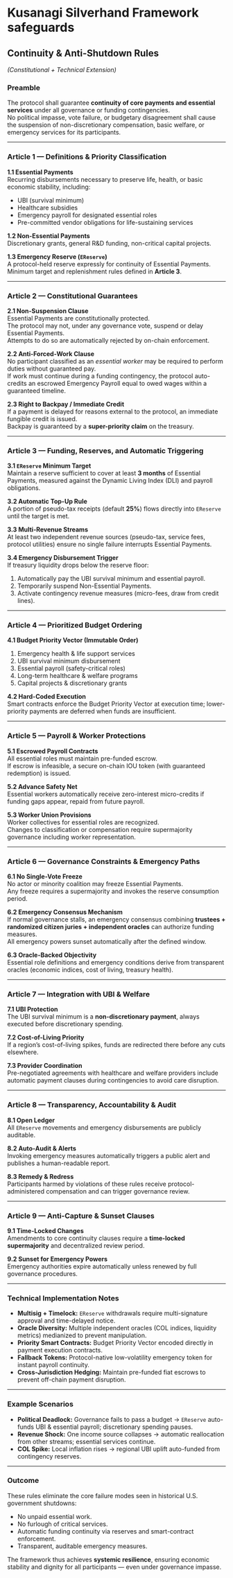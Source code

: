 # Kusanagi Silverhand Framework  safeguards
## Continuity & Anti-Shutdown Rules  
*(Constitutional + Technical Extension)*

### Preamble
The protocol shall guarantee **continuity of core payments and essential services** under all governance or funding contingencies.  
No political impasse, vote failure, or budgetary disagreement shall cause the suspension of non-discretionary compensation, basic welfare, or emergency services for its participants.

---

### Article 1 — Definitions & Priority Classification
**1.1 Essential Payments**  
Recurring disbursements necessary to preserve life, health, or basic economic stability, including:  
- UBI (survival minimum)  
- Healthcare subsidies  
- Emergency payroll for designated essential roles  
- Pre-committed vendor obligations for life-sustaining services  

**1.2 Non-Essential Payments**  
Discretionary grants, general R&D funding, non-critical capital projects.  

**1.3 Emergency Reserve (`EReserve`)**  
A protocol-held reserve expressly for continuity of Essential Payments.  
Minimum target and replenishment rules defined in **Article 3**.

---

### Article 2 — Constitutional Guarantees
**2.1 Non-Suspension Clause**  
Essential Payments are constitutionally protected.  
The protocol may not, under any governance vote, suspend or delay Essential Payments.  
Attempts to do so are automatically rejected by on-chain enforcement.

**2.2 Anti-Forced-Work Clause**  
No participant classified as an *essential worker* may be required to perform duties without guaranteed pay.  
If work must continue during a funding contingency, the protocol auto-credits an escrowed Emergency Payroll equal to owed wages within a guaranteed timeline.

**2.3 Right to Backpay / Immediate Credit**  
If a payment is delayed for reasons external to the protocol, an immediate fungible credit is issued.  
Backpay is guaranteed by a **super-priority claim** on the treasury.

---

### Article 3 — Funding, Reserves, and Automatic Triggering
**3.1 `EReserve` Minimum Target**  
Maintain a reserve sufficient to cover at least **3 months** of Essential Payments, measured against the Dynamic Living Index (DLI) and payroll obligations.

**3.2 Automatic Top-Up Rule**  
A portion of pseudo-tax receipts (default **25%**) flows directly into `EReserve` until the target is met.

**3.3 Multi-Revenue Streams**  
At least two independent revenue sources (pseudo-tax, service fees, protocol utilities) ensure no single failure interrupts Essential Payments.

**3.4 Emergency Disbursement Trigger**  
If treasury liquidity drops below the reserve floor:
1. Automatically pay the UBI survival minimum and essential payroll.  
2. Temporarily suspend Non-Essential Payments.  
3. Activate contingency revenue measures (micro-fees, draw from credit lines).

---

### Article 4 — Prioritized Budget Ordering
**4.1 Budget Priority Vector (Immutable Order)**  
1. Emergency health & life support services  
2. UBI survival minimum disbursement  
3. Essential payroll (safety-critical roles)  
4. Long-term healthcare & welfare programs  
5. Capital projects & discretionary grants  

**4.2 Hard-Coded Execution**  
Smart contracts enforce the Budget Priority Vector at execution time; lower-priority payments are deferred when funds are insufficient.

---

### Article 5 — Payroll & Worker Protections
**5.1 Escrowed Payroll Contracts**  
All essential roles must maintain pre-funded escrow.  
If escrow is infeasible, a secure on-chain IOU token (with guaranteed redemption) is issued.

**5.2 Advance Safety Net**  
Essential workers automatically receive zero-interest micro-credits if funding gaps appear, repaid from future payroll.

**5.3 Worker Union Provisions**  
Worker collectives for essential roles are recognized.  
Changes to classification or compensation require supermajority governance including worker representation.

---

### Article 6 — Governance Constraints & Emergency Paths
**6.1 No Single-Vote Freeze**  
No actor or minority coalition may freeze Essential Payments.  
Any freeze requires a supermajority and invokes the reserve consumption period.

**6.2 Emergency Consensus Mechanism**  
If normal governance stalls, an emergency consensus combining **trustees + randomized citizen juries + independent oracles** can authorize funding measures.  
All emergency powers sunset automatically after the defined window.

**6.3 Oracle-Backed Objectivity**  
Essential role definitions and emergency conditions derive from transparent oracles (economic indices, cost of living, treasury health).

---

### Article 7 — Integration with UBI & Welfare
**7.1 UBI Protection**  
The UBI survival minimum is a **non-discretionary payment**, always executed before discretionary spending.

**7.2 Cost-of-Living Priority**  
If a region’s cost-of-living spikes, funds are redirected there before any cuts elsewhere.

**7.3 Provider Coordination**  
Pre-negotiated agreements with healthcare and welfare providers include automatic payment clauses during contingencies to avoid care disruption.

---

### Article 8 — Transparency, Accountability & Audit
**8.1 Open Ledger**  
All `EReserve` movements and emergency disbursements are publicly auditable.

**8.2 Auto-Audit & Alerts**  
Invoking emergency measures automatically triggers a public alert and publishes a human-readable report.

**8.3 Remedy & Redress**  
Participants harmed by violations of these rules receive protocol-administered compensation and can trigger governance review.

---

### Article 9 — Anti-Capture & Sunset Clauses
**9.1 Time-Locked Changes**  
Amendments to core continuity clauses require a **time-locked supermajority** and decentralized review period.

**9.2 Sunset for Emergency Powers**  
Emergency authorities expire automatically unless renewed by full governance procedures.

---

### Technical Implementation Notes
- **Multisig + Timelock:** `EReserve` withdrawals require multi-signature approval and time-delayed notice.  
- **Oracle Diversity:** Multiple independent oracles (COL indices, liquidity metrics) medianized to prevent manipulation.  
- **Priority Smart Contracts:** Budget Priority Vector encoded directly in payment execution contracts.  
- **Fallback Tokens:** Protocol-native low-volatility emergency token for instant payroll continuity.  
- **Cross-Jurisdiction Hedging:** Maintain pre-funded fiat escrows to prevent off-chain payment disruption.

---

### Example Scenarios
- **Political Deadlock:** Governance fails to pass a budget → `EReserve` auto-funds UBI & essential payroll; discretionary spending pauses.  
- **Revenue Shock:** One income source collapses → automatic reallocation from other streams; essential services continue.  
- **COL Spike:** Local inflation rises → regional UBI uplift auto-funded from contingency reserves.

---

### Outcome
These rules eliminate the core failure modes seen in historical U.S. government shutdowns:
- No unpaid essential work.  
- No furlough of critical services.  
- Automatic funding continuity via reserves and smart-contract enforcement.  
- Transparent, auditable emergency measures.  

The framework thus achieves **systemic resilience**, ensuring economic stability and dignity for all participants — even under governance impasse.